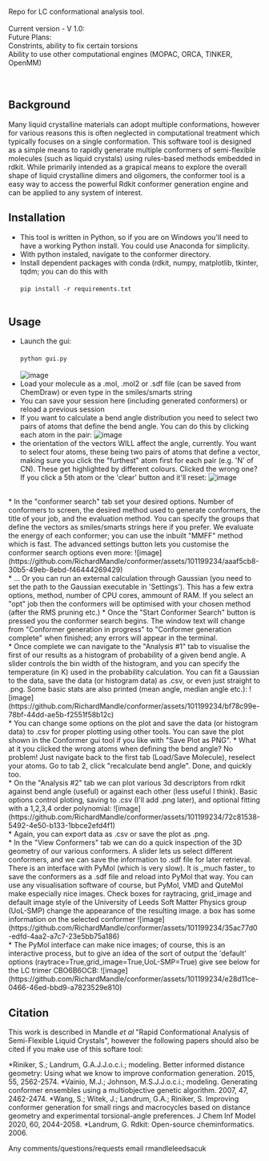 Repo for LC conformational analysis tool.
<br><br>
Current version - V 1.0:<br> 
Future Plans:
<br> Constrints, ability to fix certain torsions
<br> Ability to use other computational engines (MOPAC, ORCA, TINKER, OpenMM)
<br> 
<br><br>

## Background
Many liquid crystalline materials can adopt multiple conformations, however for various reasons this is often neglected in computational treatment which typically focuses on a single conformation. This software tool is designed as a simple means to rapidly generate multiple conformers of semi-flexible molecules (such as liquid crystals) using rules-based methods embedded in rdkit. While primarily intended as a grapical means to explore the overall shape of liquid crystalline dimers and oligomers, the conformer tool is a easy way to access the powerful Rdkit conformer generation engine and can be applied to any system of interest.

## Installation 
* This tool is written in Python, so if you are on Windows you'll need to have a working Python install. You could use Anaconda for simplicity.
* With python instaled, navigate to the conformer directory. 
* Install dependent packages with conda (rdkit, numpy, matplotlib, tkinter, tqdm; you can do this with <br><br>```pip install -r requirements.txt```<br><br>

## Usage
* Launch the gui:<br><br>``` python gui.py ```<br><br>
  ![image](https://github.com/RichardMandle/conformer/assets/101199234/3dc3c54c-4ebf-4749-941c-f4d8f712f35a)
* Load your molecule as a .mol, .mol2 or .sdf file (can be saved from ChemDraw) or even type in the smiles/smarts string 
* You can save your session here (including generated conformers) or reload a previous session 
* If you want to calculate a bend angle distribution you need to select two pairs of atoms that define the bend angle. You can do this by clicking each atom in the pair:
  ![image](https://github.com/RichardMandle/conformer/assets/101199234/0db54cfb-d9e2-4695-90eb-617f79ef9c5e)
* the orientation of the vectors WILL affect the angle, currently. You want to select four atoms, these being two pairs of atoms that define a vector, making sure you click the "furthest" atom first for each pair (e.g. 'N' of CN). These get highlighted by different colours. Clicked the wrong one? If you click a 5th atom or the 'clear' button and it'll reset:
  ![image](https://github.com/RichardMandle/conformer/assets/101199234/a2e8454d-e471-4f14-9a9c-d385aa14f983)
<br>
* In the "conformer search" tab set your desired options. Number of conformers to screen, the desired method used to generate conformers, the title of your job, and the evaluation method. You can specify the groups that define the vectors as smiles/smarts strings here if you prefer. We evaluate the energy of each conformer; you can use the inbuilt "MMFF" method which is fast. The advanced settings button lets you customise the conformer search options even more:
  ![image](https://github.com/RichardMandle/conformer/assets/101199234/aaaf5cb8-30b5-49eb-8ebd-f46444269429)<br>
* ... Or you can run an external calculation through Gaussian (you need to set the path to the Gaussian executable in 'Settings'). This has a few extra options, method, number of CPU cores, ammount of RAM. If you select an "opt" job then the conformers will be optimised with your chosen method (after the RMS pruning etc.)
* Once the "Start Conformer Search" button is pressed you the conformer search begins. The window text will change from "Conformer generation in progress" to "Conformer generation complete" when finished; any errors will appear in the terminal.
  <br>
* Once complete we can navigate to the "Analysis #1" tab to visualise the first of our results as a histogram of probability of a given bend angle. A slider controls the bin width of the histogram, and you can specify the temperature (in K) used in the probability calculation. You can fit a Gaussian to the data, save the data (or histogram data) as .csv, or even just straight to .png. Some basic stats are also printed (mean angle, median angle etc.):
  ![image](https://github.com/RichardMandle/conformer/assets/101199234/bf78c99e-78bf-44dd-ae5b-f2551f58b12c)<br>
* You can change some options on the plot and save the data (or histogram data) to .csv for proper plotting using other tools. You can save the plot shown in the Conformer gui tool if you like with "Save Plot as PNG".
* What at it you clicked the wrong atoms when defining the bend angle? No problem! Just navigate back to the first tab (Load/Save Molecule), reselect your atoms. Go to tab 2, click "recalculate bend angle". Done, and quickly too.
  <br>
* On the "Analysis #2" tab we can plot various 3d descriptors from rdkit against bend angle (useful) or against each other (less useful I think). Basic options control ploting, saving to .csv (I'll add .png later), and optional fitting with a 1,2,3,4 order polynomial:
  ![image](https://github.com/RichardMandle/conformer/assets/101199234/72c81538-5492-4e50-b133-1bbce2efd4f1)<br>
* Again, you can export data as .csv or save the plot as .png.
  <br>
* In the "View Conformers" tab we can do a quick inspection of the 3D geometry of our various conformers. A slider lets us select different conformers, and we can save the information to .sdf file for later retrieval. There is an interface with PyMol (which is very slow). It is _much faster_ to save the conformers as a .sdf file and reload into PyMol that way. You can use any visualisation software of course, but PyMol, VMD and QuteMol make especially nice images. Check boxes for raytracing, grid_image and default image style of the University of Leeds Soft Matter Physics group (UoL-SMP) change the appearance of the resulting image. a box has some information on the selected conformer
  ![image](https://github.com/RichardMandle/conformer/assets/101199234/35ac77d0-edfd-4aa2-a7c7-23e5bb75a186)<br>
* The PyMol interface can make nice images; of course, this is an interactive process, but to give an idea of the sort of output the 'default' options (raytrace=True,grid_image=True,UoL-SMP=True) give see below for the LC trimer CBO6B6OCB:
  ![image](https://github.com/RichardMandle/conformer/assets/101199234/e28d11ce-0466-46ed-bbd9-a7823529e810)<br>

## Citation
This work is described in Mandle _et al_ "Rapid Conformational Analysis of Semi-Flexible Liquid Crystals", however the following papers should also be cited if you make use of this softare tool:

*Riniker, S.; Landrum, G.A.J.J.o.c.i.; modeling. Better informed distance geometry: Using what we know to improve conformation generation. 2015, 55, 2562-2574.
*Vainio, M.J.; Johnson, M.S.J.J.o.c.i.; modeling. Generating conformer ensembles using a multiobjective genetic algorithm. 2007, 47, 2462-2474.
*Wang, S.; Witek, J.; Landrum, G.A.; Riniker, S. Improving conformer generation for small rings and macrocycles based on distance geometry and experimental torsional-angle preferences. J Chem Inf Model 2020, 60, 2044-2058.
*Landrum, G. Rdkit: Open-source cheminformatics. 2006.


Any comments/questions/requests email r<dot>mandle<at>leeds<dot>ac<dot>uk
